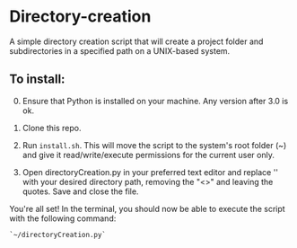 # Directory-creation

A simple directory creation script that will create a project folder and subdirectories in a specified path on a UNIX-based system.

## To install:

0. Ensure that Python is installed on your machine. Any version after 3.0 is ok.

1. Clone this repo.

2. Run `install.sh`. This will move the script to the system's root folder (~) and give it read/write/execute permissions for the current user only.

4. Open directoryCreation.py in your preferred text editor and replace '<ENTER THE ABSOLUTE PATH TO YOUR DESIRED DIRECTORY HERE>' with your desired directory path, removing the "<>" and leaving the quotes. Save and close the file.

You're all set! In the terminal, you should now be able to execute the script with the following command:

	`~/directoryCreation.py`
